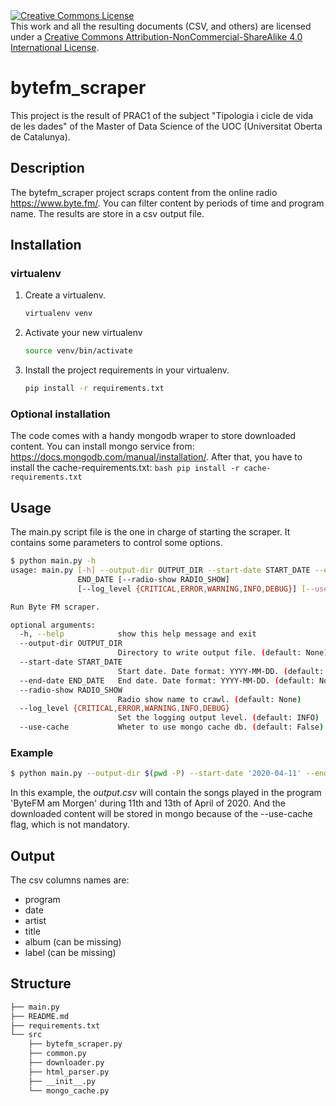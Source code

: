<a rel="license" href="http://creativecommons.org/licenses/by-nc-sa/4.0/">
<img alt="Creative Commons License" style="border-width:0" src="https://i.creativecommons.org/l/by-nc-sa/4.0/88x31.png" /></a>
<br />
This work and all the resulting documents (CSV, and others) are licensed under a 
<a rel="license" href="http://creativecommons.org/licenses/by-nc-sa/4.0/">Creative Commons Attribution-NonCommercial-ShareAlike 4.0 International License</a>.

# bytefm_scraper
This project is the result of PRAC1 of the subject "Tipologia i cicle de vida de les dades" of the Master of Data 
Science of the UOC (Universitat Oberta de Catalunya).

## Description

The bytefm_scraper project scraps content from the online radio https://www.byte.fm/.
You can filter content by periods of time and program name.
The results are store in a csv output file.

## Installation

### virtualenv

1. Create a virtualenv.
    ```bash
    virtualenv venv
    ```
2. Activate your new virtualenv
    ```bash
    source venv/bin/activate
    ```
3. Install the project requirements in your virtualenv.
    ```bash
    pip install -r requirements.txt
    ```

### Optional installation
The code comes with a handy mongodb wraper to store downloaded content.
You can install mongo service from: https://docs.mongodb.com/manual/installation/.
After that, you have to install the cache-requirements.txt:
    ```bash
    pip install -r cache-requirements.txt
    ```

## Usage

The main.py script file is the one in charge of starting the scraper.
It contains some parameters to control some options.

```bash
$ python main.py -h
usage: main.py [-h] --output-dir OUTPUT_DIR --start-date START_DATE --end-date
               END_DATE [--radio-show RADIO_SHOW]
               [--log_level {CRITICAL,ERROR,WARNING,INFO,DEBUG}] [--use-cache]

Run Byte FM scraper.

optional arguments:
  -h, --help            show this help message and exit
  --output-dir OUTPUT_DIR
                        Directory to write output file. (default: None)
  --start-date START_DATE
                        Start date. Date format: YYYY-MM-DD. (default: None)
  --end-date END_DATE   End date. Date format: YYYY-MM-DD. (default: None)
  --radio-show RADIO_SHOW
                        Radio show name to crawl. (default: None)
  --log_level {CRITICAL,ERROR,WARNING,INFO,DEBUG}
                        Set the logging output level. (default: INFO)
  --use-cache           Wheter to use mongo cache db. (default: False)
```

### Example

```bash
$ python main.py --output-dir $(pwd -P) --start-date '2020-04-11' --end-date '2020-04-13' --radio-show 'bytefm-am-morgen' --log_level 'INFO' --use-cache
```

In this example, the _output.csv_ will contain the songs played in the program 'ByteFM am Morgen' during 11th and 13th of April of 2020.
And the downloaded content will be stored in mongo because of the --use-cache flag, which is not mandatory.

## Output

The csv columns names are:
* program
* date
* artist
* title
* album (can be missing)
* label (can be missing)

## Structure
```bash
├── main.py                
├── README.md
├── requirements.txt
└── src
    ├── bytefm_scraper.py
    ├── common.py
    ├── downloader.py
    ├── html_parser.py
    ├── __init__.py
    └── mongo_cache.py
```
